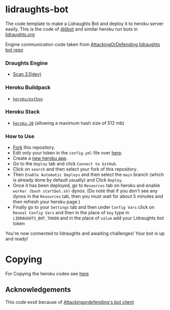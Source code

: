# lidraughts-bot

The code template to make a Lidraughts Bot and deploy it to heroku server easily.
This is the code of [@libot](https://lidraughts.org/@/libot) and similar heroku run bots in [lidraughts.org](https://lidraughts.org)

Engine communication code taken from  [AttackingOrDefending lidraughts bot repo](https://github.com/AttackingOrDefending/lidraughts-bot)

### Draughts Engine

- [Scan 3.1(dev)](https://github.com/rhalbersma/scan)

### Heroku Buildpack

- [`heroku/python`](https://elements.heroku.com/buildpacks/heroku/heroku-buildpack-python)

### Heroku Stack

- [`heroku-20`](https://devcenter.heroku.com/articles/heroku-20-stack) (allowing a maximum hash size of 512 mb)

### How to Use

- [Fork](https://github.com/SriMethan/Lidraughts-Bot-Heroku/fork) this repository.
- Edit only your token in the `config.yml` file over [here](/config.yml#L1).
- Create a [new heroku app](https://dashboard.heroku.com/new-app).
- Go to the `Deploy` tab and click `Connect to GitHub`.
- Click on `search` and then select your fork of this repository.
- Then `Enable Automatic Deploys` and then select the `main` branch (which is already done by default usually) and Click `Deploy`.
- Once it has been deployed, go to `Resources` tab on heroku and enable `worker (bash startbot.sh)` dynos. (Do note that if you don't see any dynos in the `Resources` tab, then you must wait for about 5 minutes and then refresh your heroku page.)
- Finally go to your `Settings` tab and then under `Config Vars` click on `Reveal Config Vars` and then in the place of `key` type in `LIDRAUGHTS_BOT_TOKEN` and in the place of `value` add your Lidraughts bot token

 

You're now connected to lidraughts and awaiting challenges! Your bot is up and ready!

# Copying
For Copying the heroku codes see [here](https://github.com/SriMethan/Lidraughts-Bot-Heroku/blob/main/Copying.txt)

## Acknowledgements
This code exsit because of [Attackingordefending's bot client](https://github.com/Attackingordefending/lidraughts-bot) 
